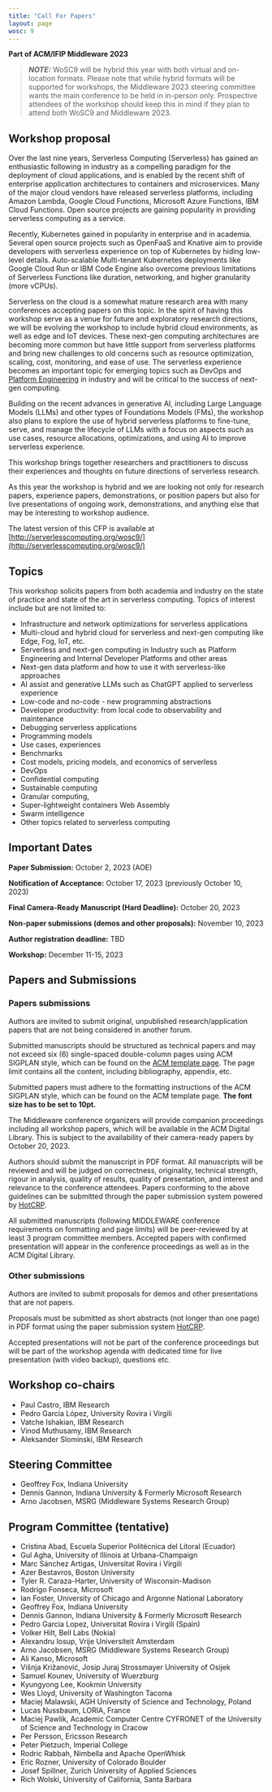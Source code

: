 ```yaml
---
title: "Call For Papers"
layout: page
wosc: 9
---
```


**Part of ACM/IFIP Middleware 2023**

> **_NOTE:_** WoSC9 will be hybrid this year with both virtual and on-location formats. Please note that while hybrid formats will be supported for workshops, the Middleware 2023 steering committee wants the main conference to be held in in-person only. Prospective attendees of the workshop should keep this in mind if they plan to attend both WoSC9 and Middleware 2023.

## Workshop proposal
Over the last nine years, Serverless Computing (Serverless) has gained an enthusiastic following in industry as a compelling paradigm for the deployment of cloud applications, and is enabled by the recent shift of enterprise application architectures to containers and microservices. Many of the major cloud vendors have released serverless platforms, including Amazon Lambda, Google Cloud Functions, Microsoft Azure Functions, IBM Cloud Functions. Open source projects are gaining popularity in providing serverless computing as a service.

Recently, Kubernetes gained in popularity in enterprise and in academia. Several open source projects such as OpenFaaS and Knative aim to provide developers with serverless experience on top of Kubernetes by hiding low-level details. Auto-scalable Multi-tenant Kubernetes deployments like Google Cloud Run or IBM Code Engine also overcome previous limitations of Serverless Functions like duration, networking, and higher granularity (more vCPUs).

Serverless on the cloud is a somewhat mature research area with many conferences accepting papers on this topic. In the spirit of having this workshop serve as a venue for future and exploratory research directions, we will be evolving the workshop to include hybrid cloud environments, as well as edge and IoT devices. These next-gen computing architectures are becoming more common but have little support from serverless platforms and bring new challenges to old concerns such as resource optimization, scaling, cost, monitoring, and ease of use. The serverless experience becomes an important topic for emerging topics such as DevOps and [Platform Engineering](https://platformengineering.org/) in industry and will be critical to the success of next-gen computing.

Building on the recent advances in generative AI, including Large Language Models (LLMs) and other types of Foundations Models (FMs), the workshop also plans to explore the use of hybrid serverless platforms to fine-tune, serve, and manage the lifecycle of LLMs with a focus on aspects such as use cases, resource allocations, optimizations, and using AI to improve serverless experience.

This workshop brings together researchers and practitioners to discuss their experiences and thoughts on future directions of serverless research.

As this year the workshop is hybrid and we are looking not only for research papers, experience papers, demonstrations, or position papers but also for live presentations of ongoing work, demonstrations, and anything else that may be interesting to workshop audience.

The latest version of this CFP is available at [http://serverlesscomputing.org/wosc9/](http://serverlesscomputing.org/wosc9/)


## Topics 
This workshop solicits papers from both academia and industry on the state of practice and state of the art in serverless computing. Topics of interest include but are not limited to:

* Infrastructure and network optimizations for serverless applications
* Multi-cloud and hybrid cloud for serverless and next-gen computing like Edge, Fog, IoT, etc.
* Serverless and next-gen computing in Industry such as Platform Engineering and Internal Developer Platforms and other areas
* Next-gen data platform and how to use it with serverless-like approaches
* AI assist and generative LLMs such as ChatGPT applied to serverless experience
* Low-code and no-code - new programming abstractions
* Developer productivity: from local code to observability and maintenance
* Debugging serverless applications
* Programming models
* Use cases, experiences
* Benchmarks
* Cost models, pricing models, and economics of serverless
* DevOps
* Confidential computing
* Sustainable computing
* Granular computing,
* Super-lightweight containers Web Assembly
* Swarm intelligence
* Other topics related to serverless computing

## Important Dates


**Paper Submission:** October 2, 2023 (AOE)

**Notification of Acceptance:** October 17, 2023 (previously October 10, 2023)

**Final Camera-Ready Manuscript (Hard Deadline):** October 20, 2023

**Non-paper submissions (demos and other proposals):** November 10, 2023

**Author registration deadline:** TBD

**Workshop:** December 11-15, 2023

## Papers and Submissions
### Papers submissions

Authors are invited to submit original, unpublished research/application papers that are not being considered in another forum.

Submitted manuscripts should be structured as technical papers and may not exceed six (6) single-spaced double-column pages using ACM SIGPLAN style, which can be found on the [ACM template page](https://www.acm.org/publications/proceedings-template). The page limit contains all the content, including bibliography, appendix, etc.

Submitted papers must adhere to the formatting instructions of the ACM SIGPLAN style, which can be found on the ACM template page. **The font size has to be set to 10pt.**

The Middleware conference organizers will provide companion proceedings including all workshop papers, which will be available in the ACM Digital Library. This is subject to the availability of their camera-ready papers by October 20, 2023.

Authors should submit the manuscript in PDF format. All manuscripts will be reviewed and will be judged on correctness, originality, technical strength, rigour in analysis, quality of results, quality of presentation, and interest and relevance to the conference attendees. Papers conforming to the above guidelines can be submitted through the paper submission system powered by [HotCRP](https://wosc2023.hotcrp.com/).

All submitted manuscripts (following MIDDLEWARE conference requirements on formatting and page limits) will be peer-reviewed by at least 3 program committee members. Accepted papers with confirmed presentation will appear in the conference proceedings as well as in the ACM Digital Library.

### Other submissions

Authors are invited to submit proposals for demos and other presentations that are not papers.

Proposals must be submitted as short abstracts (not longer than one page) in PDF format using the paper submission system [HotCRP](https://wosc2023.hotcrp.com/).

Accepted presentations will not be part of the conference proceedings but will be part of the workshop agenda with dedicated time for live presentation (with video backup), questions etc. 

## Workshop co-chairs

* Paul Castro, IBM Research
* Pedro García López, University Rovira i Virgili
* Vatche Ishakian, IBM Research
* Vinod Muthusamy, IBM Research
* Aleksander Slominski, IBM Research


## Steering Committee

* Geoffrey Fox, Indiana University
* Dennis Gannon, Indiana University & Formerly Microsoft Research
* Arno Jacobsen, MSRG (Middleware Systems Research Group)


## Program Committee (tentative)

* Cristina Abad, Escuela Superior Politécnica del Litoral (Ecuador)
* Gul Agha, University of Illinois at Urbana-Champaign
* Marc Sánchez Artigas, Universitat Rovira i Virgili
* Azer Bestavros, Boston University
* Tyler R. Caraza-Harter, University of Wisconsin-Madison
* Rodrigo Fonseca, Microsoft
* Ian Foster, University of Chicago and Argonne National Laboratory
* Geoffrey Fox, Indiana University
* Dennis Gannon, Indiana University & Formerly Microsoft Research
* Pedro Garcia Lopez, Universitat Rovira i Virgili (Spain)
* Volker Hilt, Bell Labs (Nokia)
* Alexandru Iosup, Vrije Universiteit Amsterdam
* Arno Jacobsen, MSRG (Middleware Systems Research Group)
* Ali Kanso, Microsoft
* Višnja Križanović, Josip Juraj Strossmayer University of Osijek
* Samuel Kounev, University of Wuerzburg
* Kyungyong Lee, Kookmin University
* Wes Lloyd, University of Washington Tacoma
* Maciej Malawski, AGH University of Science and Technology, Poland
* Lucas Nussbaum, LORIA, France
* Maciej Pawlik, Academic Computer Centre CYFRONET of the University of Science and Technology in Cracow
* Per Persson, Ericsson Research
* Peter Pietzuch, Imperial College
* Rodric Rabbah, Nimbella and Apache OpenWhisk
* Eric Rozner, University of Colorado Boulder
* Josef Spillner, Zurich University of Applied Sciences
* Rich Wolski, University of California, Santa Barbara